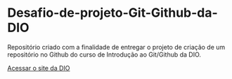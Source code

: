 # Desafio-de-projeto-Git-Github-da-DIO

Repositório criado com a finalidade de entregar o projeto de criação de um repositório no Github do curso de Introdução ao Git/Github da DIO.

[Acessar o site da DIO](https://dio.me)
